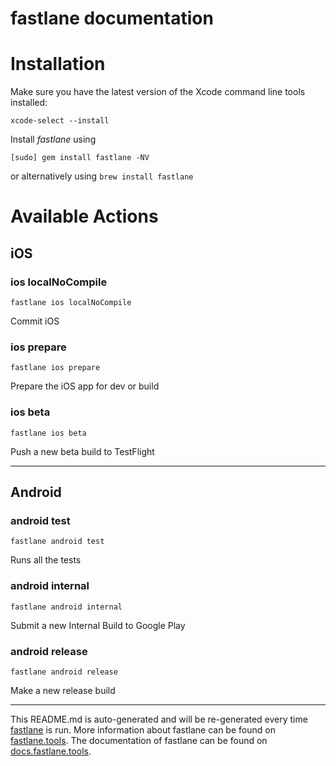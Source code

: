 fastlane documentation
================
# Installation

Make sure you have the latest version of the Xcode command line tools installed:

```
xcode-select --install
```

Install _fastlane_ using
```
[sudo] gem install fastlane -NV
```
or alternatively using `brew install fastlane`

# Available Actions
## iOS
### ios localNoCompile
```
fastlane ios localNoCompile
```
Commit iOS
### ios prepare
```
fastlane ios prepare
```
Prepare the iOS app for dev or build
### ios beta
```
fastlane ios beta
```
Push a new beta build to TestFlight

----

## Android
### android test
```
fastlane android test
```
Runs all the tests
### android internal
```
fastlane android internal
```
Submit a new Internal Build to Google Play
### android release
```
fastlane android release
```
Make a new release build

----

This README.md is auto-generated and will be re-generated every time [fastlane](https://fastlane.tools) is run.
More information about fastlane can be found on [fastlane.tools](https://fastlane.tools).
The documentation of fastlane can be found on [docs.fastlane.tools](https://docs.fastlane.tools).
